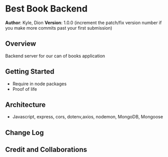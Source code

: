 # Best Book Backend

**Author**: Kyle, Dion
**Version**: 1.0.0 (increment the patch/fix version number if you make more commits past your first submission)

## Overview

Backend server for our can of books application

## Getting Started

- Require in node packages
- Proof of life

## Architecture

- Javascript, express, cors, dotenv,axios, nodemon, MongoDB, Mongoose

## Change Log

## Credit and Collaborations

